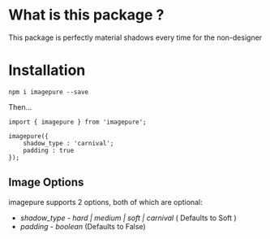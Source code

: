 # What is this package ? 

This package is perfectly material shadows every time for the non-designer

# Installation

`npm i imagepure --save`

Then...

```
import { imagepure } from 'imagepure';

imagepure({
    shadow_type : 'carnival';
    padding : true
});
```

## Image Options

imagepure supports 2 options, both of which are optional:

* *shadow_type* - _hard | medium | soft | carnival_ ( Defaults to Soft ) 
* *padding* - _boolean_ (Defaults to False)
